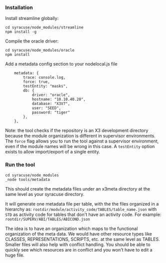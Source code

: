 ### Installation
Install streamline globally:

```
cd syracuse/node_modules/streamline
npm install -g
```

Compile the oracle driver:

```
cd syracuse/node_modules/oracle
npm install
```

Add a metadata config section to your nodelocal.js file

```
    metadata: {
        trace: console.log,
        force: true,
        testEntity: "masks",
        db: {
            driver: "oracle",
            hostname: "10.10.40.20",
            database: "X3V7",
            user: "SEED",
            password: "tiger"
        },
    },
```

Note: the tool checks if the repository is an X3 development directory because the module organization is different in supervisor environments. The `force` flag allows you to run the tool against a supervisor environment, even if the module names will be wrong in this case. A `testEntity` option exists to allow import/export of a single entity.

### Run the tool
```
cd syracuse/node_modules
_node tools/metadata
```

This should create the metadata files under an x3meta directory at the same level as your syracuse directory.

It will generate one metadata file per table, with the the files organized in a hierarchy as: `rootdir/module/activity_code/TABLES/table_name.json` with `STD` as activity code for tables that don't have an activity code.
For example: `rootdir/SUPERV/ABI/TABLES/ABICOND.json`

The idea is to have an organization which maps to the functional organization of the meta data. We would have other resource types like CLASSES, REPRESENTATIONS, SCRIPTS, etc. at the same level as TABLES. Smaller files will also help with conflict handling. You should be able to quickly see which resources are in conflict and you won't have to edit a huge file.
